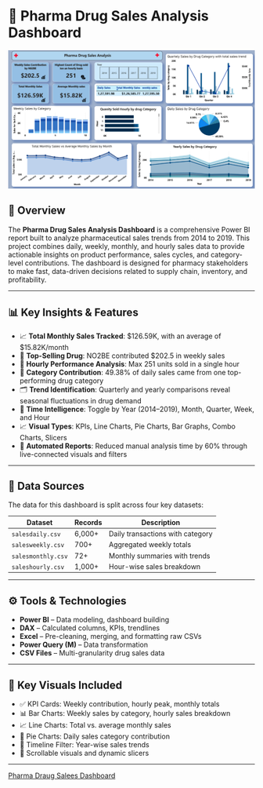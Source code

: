 # 💊 Pharma Drug Sales Analysis Dashboard

![Dashboard Screenshot](Screenshot%202025-07-16%20132852.png)

## 📘 Overview

The **Pharma Drug Sales Analysis Dashboard** is a comprehensive Power BI report built to analyze pharmaceutical sales trends from 2014 to 2019. This project combines daily, weekly, monthly, and hourly sales data to provide actionable insights on product performance, sales cycles, and category-level contributions. The dashboard is designed for pharmacy stakeholders to make fast, data-driven decisions related to supply chain, inventory, and profitability.

---

## 📊 Key Insights & Features

- 📈 **Total Monthly Sales Tracked**: $126.59K, with an average of $15.82K/month  
- 💊 **Top-Selling Drug**: NO2BE contributed $202.5 in weekly sales  
- 🧠 **Hourly Performance Analysis**: Max 251 units sold in a single hour  
- 🧬 **Category Contribution**: 49.38% of daily sales came from one top-performing drug category  
- 🗂 **Trend Identification**: Quarterly and yearly comparisons reveal seasonal fluctuations in drug demand  
- 📆 **Time Intelligence**: Toggle by Year (2014–2019), Month, Quarter, Week, and Hour  
- 📈 **Visual Types**: KPIs, Line Charts, Pie Charts, Bar Graphs, Combo Charts, Slicers  
- 🧠 **Automated Reports**: Reduced manual analysis time by 60% through live-connected visuals and filters

---

## 📁 Data Sources

The data for this dashboard is split across four key datasets:

| Dataset         | Records | Description                          |
|----------------|---------|--------------------------------------|
| `salesdaily.csv`   | 6,000+  | Daily transactions with category     |
| `salesweekly.csv`  | 700+    | Aggregated weekly totals             |
| `salesmonthly.csv` | 72+     | Monthly summaries with trends        |
| `saleshourly.csv`  | 1,000+  | Hour-wise sales breakdown            |

---

## ⚙️ Tools & Technologies

- **Power BI** – Data modeling, dashboard building  
- **DAX** – Calculated columns, KPIs, trendlines  
- **Excel** – Pre-cleaning, merging, and formatting raw CSVs  
- **Power Query (M)** – Data transformation  
- **CSV Files** – Multi-granularity drug sales data

---

## 📌 Key Visuals Included

- ✅ KPI Cards: Weekly contribution, hourly peak, monthly totals  
- 📊 Bar Charts: Weekly sales by category, hourly sales breakdown  
- 📈 Line Charts: Total vs. average monthly sales  
- 🧩 Pie Charts: Daily sales category contribution  
- 📅 Timeline Filter: Year-wise sales trends  
- 🔁 Scrollable visuals and dynamic slicers

---
[Pharma Draug Salees Dashboard](https://github.com/prathaM27092000/Pharma-Drug-Sales-Dashboard)
